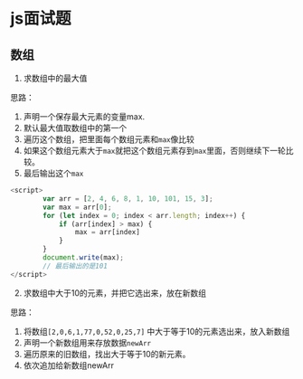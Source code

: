 # js面试题

## 数组

1. 求数组中的最大值

思路：
1. 声明一个保存最大元素的变量max.
2. 默认最大值取数组中的第一个
3. 遍历这个数组，把里面每个数组元素和`max`像比较
4. 如果这个数组元素大于`max`就把这个数组元素存到`max`里面，否则继续下一轮比较。
5. 最后输出这个`max`

```js
<script>
        var arr = [2, 4, 6, 8, 1, 10, 101, 15, 3];
        var max = arr[0];
        for (let index = 0; index < arr.length; index++) {
            if (arr[index] > max) {
                max = arr[index]
            }
        }
        document.write(max); 
        // 最后输出的是101
</script>
```

2. 求数组中大于10的元素，并把它选出来，放在新数组

思路：
1. 将数组`[2,0,6,1,77,0,52,0,25,7]` 中大于等于10的元素选出来，放入新数组
2. 声明一个新数组用来存放数据`newArr`
3. 遍历原来的旧数组，找出大于等于10的新元素。
4. 依次追加给新数组newArr